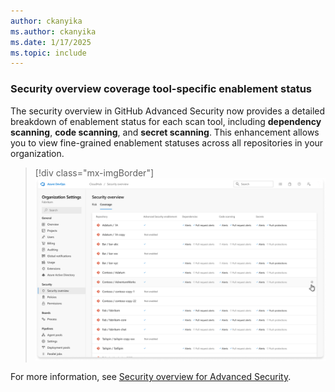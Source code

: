 ```yaml
---
author: ckanyika
ms.author: ckanyika
ms.date: 1/17/2025
ms.topic: include
---
```

### Security overview coverage tool-specific enablement status

The security overview in GitHub Advanced Security now provides a detailed breakdown of enablement status for each scan tool, including **dependency scanning**, **code scanning**, and **secret scanning**. This enhancement allows you to view fine-grained enablement statuses across all repositories in your organization.

> [!div class="mx-imgBorder"]
> [![Screenshot of security overview.](../../media/248-ghazdo-01.png "Screenshot of security overview")](../../media/248-ghazdo-01.png#lightbox)

For more information, see [Security overview for Advanced Security](https://learn.microsoft.com/azure/devops/repos/security/github-advanced-security-security-overview?view=azure-devops#viewing-security-insights). 


